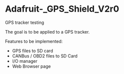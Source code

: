 # Adafruit-_GPS_Shield_V2r0
GPS tracker testing

The goal is to be applied to a GPS tracker.

Features to be implemented:
- GPS files to SD card
- CANBus / OBD2 files to SD Card
- I/O manager
- Web Browser page
